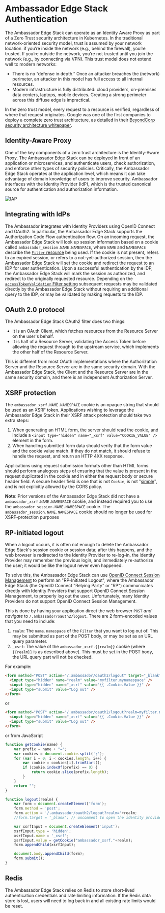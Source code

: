 # Ambassador Edge Stack Authentication

The Ambassador Edge Stack can operate as an Identity Aware Proxy as part of a Zero Trust security architecture in Kubernetes. In the traditional network-oriented security model, trust is assumed by your network location:  if you’re inside the network (e.g., behind the firewall), you’re trusted. If you’re outside the network, you’re not trusted until you join the network (e.g., by connecting via VPN). This trust model does not extend well to modern networks:

* There is no “defense in depth.” Once an attacker breaches the (network) perimeter, an attacker in this model has full access to all internal resources.
* Modern infrastructure is fully distributed: cloud providers, on-premises data centers, laptops, mobile devices. Creating a strong perimeter across this diffuse edge is impractical.

In the zero trust model, every request to a resource is verified, regardless of where that request originates. Google was one of the first companies to deploy a complete zero trust architecture, as detailed in their [BeyondCorp security architecture whitepaper](https://ai.google/research/pubs/pub43231).

## Identity-Aware Proxy

One of the key components of a zero trust architecture is the Identity-Aware Proxy. The Ambassador Edge Stack can be deployed in front of an application or microservices, and authenticate users, check authorization, and enforce other types of security policies. Critically, the Ambassador Edge Stack operates at the application level, which means it can take advantage of domain knowledge of users to improve security. Ambassador interfaces with the Identity Provider (IdP), which is the trusted canonical source for authentication and authorization information.

![IAP](../../doc-images/pro-iap.png)

## Integrating with IdPs

The Ambassador integrates with Identity Providers using OpenID Connect and OAuth2. In particular, the Ambassador Edge Stack supports the Authorization Code Flow authentication flow.  On an incoming request, the Ambassador Edge Stack will look up session information based on a cookie called `ambassador_session.NAME.NAMESPACE`, where `NAME` and `NAMESPACE` describe the [`Filter` resource](../../reference/filter-reference#filter-type-oauth2) being used. If the cookie is not present, refers to an expired session, or refers to a not-yet-authorized session, then the Ambassador Edge Stack will set the cookie and redirect the request to an IDP for user authentication.  Upon a successful authentication by the IDP, the Ambassador Edge Stack will mark the session as authorized, and redirect to the originally requested resource.  Depending on the [`accessTokenValidation` Filter setting](../../reference/filter-reference#oauth2-global-arguments) subsequent requests may be validated directly by the Ambassador Edge Stack without requiring an additional query to the IDP, or may be validated by making requests to the IDP.

## OAuth 2.0 protocol

The Ambassador Edge Stack OAuth2 filter does two things:

* It is an OAuth Client, which fetches resources from the Resource Server on the user's behalf.
* It is half of a Resource Server, validating the Access Token before allowing the request through to the upstream service, which implements the other half of the Resource Server.

This is different from most OAuth implementations where the Authorization Server and the Resource Server are in the same security domain. With the Ambassador Edge Stack, the Client and the Resource Server are in the same security domain, and there is an independent Authorization Server.

## XSRF protection

The `ambassador_xsrf.NAME.NAMESPACE` cookie is an opaque string that should be used as an XSRF token.  Applications wishing to leverage the Ambassador Edge Stack in their XSRF attack protection should take two extra steps:

 1. When generating an HTML form, the server should read the cookie, and include a `<input type="hidden" name="_xsrf" value="COOKIE_VALUE" />` element in the form.
 2. When handling submitted form data should verify that the form value and the cookie value match.  If they do not match, it should refuse to handle the request, and return an HTTP 4XX response.

Applications using request submission formats other than HTML forms
should perform analogous steps of ensuring that the value is present
in the request duplicated in the cookie and in either the request body
or secure header field.  A secure header field is one that is not
`Cookie`, is not "[simple][simple-header]", and is not explicitly
allowed by the CORS policy.

[simple-header]: https://www.w3.org/TR/cors/#simple-header

**Note**: Prior versions of the Ambassador Edge Stack did not have a
`ambassador_xsrf.NAME.NAMESPACE` cookie, and instead required you to
use the `ambassador_session.NAME.NAMESPACE` cookie.  The
`ambassador_session.NAME.NAMESPACE` cookie should no longer be used
for XSRF-protection purposes

## RP-initiated logout

When a logout occurs, it is often not enough to delete the Ambassador
Edge Stack's session cookie or session data; after this happens, and the web
browser is redirected to the Identity Provider to re-log-in, the
Identity Provider may remember the previous login, and immediately
re-authorize the user; it would be like the logout never even
happened.

To solve this, the Ambassador Edge Stack can use [OpenID Connect Session
Management][oidc-session] to perform an "RP-Initiated Logout", where the
Ambassador Edge Stack (the OpenID Connect "Relying Party" or "RP")
communicates directly with Identity Providers that support OpenID
Connect Session Management, to properly log out the user.
Unfortunately, many Identity Providers do not support OpenID Connect
Session Management.

[oidc-session]: https://openid.net/specs/openid-connect-session-1_0.html

This is done by having your application direct the web browser `POST`
*and navigate* to `/.ambassador/oauth2/logout`.  There are 2
form-encoded values that you need to include:

 1. `realm`: The `name.namespace` of the `Filter` that you want to log
    out of.  This may be submitted as part of the POST body, or may be set as an URL query parameter.
 2. `_xsrf`: The value of the `ambassador_xsrf.{{realm}}` cookie
    (where `{{realm}}` is as described above).  This must be set in the POST body, the URL query part will not be checked.

For example:

```html
<form method="POST" action="/.ambassador/oauth2/logout" target="_blank">
  <input type="hidden" name="realm" value="myfilter.mynamespace" />
  <input type="hidden" name="_xsrf" value="{{ .Cookie.Value }}" />
  <input type="submit" value="Log out" />
</form>
```

or

```html
<form method="POST" action="/.ambassador/oauth2/logout?realm=myfilter.mynamespace" target="_blank">
  <input type="hidden" name="_xsrf" value="{{ .Cookie.Value }}" />
  <input type="submit" value="Log out" />
</form>
```

or from JavaScript

```js
function getCookie(name) {
    var prefix = name + "=";
    var cookies = document.cookie.split(';');
    for (var i = 0; i < cookies.length; i++) {
        var cookie = cookies[i].trimStart();
        if (cookie.indexOf(prefix) == 0) {
            return cookie.slice(prefix.length);
        }
    }
    return "";
}

function logout(realm) {
    var form = document.createElement('form');
    form.method = 'post';
    form.action = '/.ambassador/oauth2/logout?realm='+realm;
    //form.target = '_blank'; // uncomment to open the identity provider's page in a new tab

    var xsrfInput = document.createElement('input');
    xsrfInput.type = 'hidden';
    xsrfInput.name = '_xsrf';
    xsrfInput.value = getCookie("ambassador_xsrf."+realm);
    form.appendChild(xsrfInput);

    document.body.appendChild(form);
    form.submit();
}
```

## Redis

The Ambassador Edge Stack relies on Redis to store short-lived authentication credentials and rate limiting information. If the Redis data store is lost, users will need to log back in and all existing rate limits would be reset.
